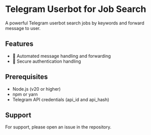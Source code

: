# Telegram Userbot for Job Search

A powerful Telegram userbot search jobs by keywords and forward message to user.

## Features

- 🤖 Automated message handling and forwarding
- 🔐 Secure authentication handling

## Prerequisites

- Node.js (v20 or higher)
- npm or yarn
- Telegram API credentials (api_id and api_hash)

## Support

For support, please open an issue in the repository. 